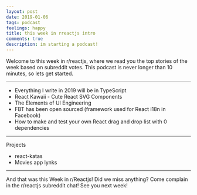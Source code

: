 ```yaml
---
layout: post
date: 2019-01-06
tags: podcast
feelings: happy
title: this week in rreactjs intro
comments: true
description: im starting a podcast!
---
```


Welcome to this week in r/reactjs, where we read you the top stories of the week based on subreddit votes. This podcast is never longer than 10 minutes, so lets get started.

---

- Everything I write in 2019 will be in TypeScript
- React Kawaii - Cute React SVG Components
- The Elements of UI Engineering
- FBT has been open sourced (framework used for React i18n in Facebook)
- How to make and test your own React drag and drop list with 0 dependencies

---

Projects

- react-katas
- Movies app lynks

---

And that was this Week in r/Reactjs! Did we miss anything? Come complain in the r/reactjs subreddit chat! See you next week!

